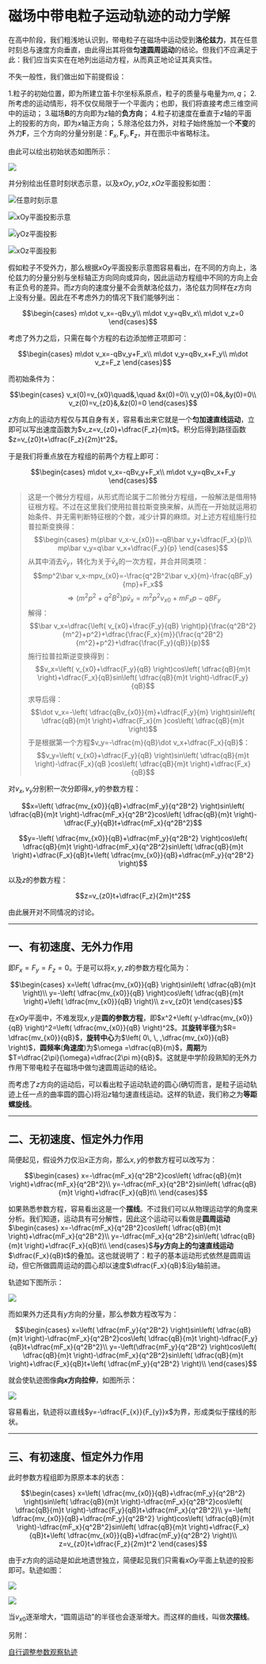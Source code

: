 # 磁场中带电粒子运动轨迹的动力学解

在高中阶段，我们粗浅地认识到，带电粒子在磁场中运动受到**洛伦兹力**，其在任意时刻总与速度方向垂直，由此得出其将做**匀速圆周运动**的结论。但我们不应满足于此：我们应当实实在在地列出运动方程，从而真正地论证其真实性。

不失一般性，我们做出如下前提假设：

1.粒子的初始位置，即为所建立笛卡尔坐标系原点，粒子的质量与电量为$m,q$；
2.所考虑的运动情形，将不仅仅局限于一个平面内；也即，我们将直接考虑三维空间中的运动；
3.磁场$\pmb B$的方向即为$z$轴的**负方向**；
4.粒子初速度在垂直于$z$轴的平面上的投影的方向，即为$x$轴正方向；
5.除洛伦兹力外，对粒子始终施加一个**不变**的外力$\pmb{F}$，三个方向的分量分别是：$\pmb{F}_{x},\pmb{F}_{y},\pmb{F}_{z}$，并在图示中省略标注。

由此可以绘出初始状态如图所示：

![](https://picx.zhimg.com/80/v2-b2981847b836984e74286abe7c8468f2_720w.png?source=d16d100b)

并分别绘出任意时刻状态示意，以及$xOy,yOz,xOz$平面投影如图：

![任意时刻示意](https://picx.zhimg.com/80/v2-56f936a3f6b75b16daaee2c097e1d0c5_720w.png?source=d16d100b)

![xOy平面投影示意](https://pica.zhimg.com/80/v2-18184f9ad25c16bcf7432d338f6a48e6_720w.png?source=d16d100b)

![yOz平面投影](https://pica.zhimg.com/80/v2-8c852eaf087eb6f955ffbec767c671b7_720w.png?source=d16d100b)

![xOz平面投影](https://picx.zhimg.com/80/v2-92b11a12adc90fdc9e748210685460b3_720w.png?source=d16d100b)

假如粒子不受外力，那么根据$xOy$平面投影示意图容易看出，在不同的方向上，洛伦兹力的分量分别与坐标轴正方向同向或异向，因此运动方程组中不同的方向上会有正负号的差异。而$z$方向的速度分量不会贡献洛伦兹力，洛伦兹力同样在$z$方向上没有分量。因此在不考虑外力的情况下我们能够列出：

$$\begin{cases}
    m\dot v_x=-qBv_y\\
    m\dot v_y=qBv_x\\
    m\dot v_z=0
\end{cases}$$

考虑了外力之后，只需在每个方程的右边添加修正项即可：

$$\begin{cases}
    m\dot v_x=-qBv_y+F_x\\
    m\dot v_y=qBv_x+F_y\\
    m\dot v_z=F_z
\end{cases}$$

而初始条件为：

$$\begin{cases}
    v_x(0)=v_{x0}\quad&,\quad &x(0)=0\\
    v_y(0)=0&,&y(0)=0\\
    v_z(0)=v_{z0}&,&z(0)=0
\end{cases}$$

$z$方向上的运动方程仅与其自身有关，容易看出来它就是一个**匀加速直线运动**，立即可以写出速度函数为$v_z=v_{z0}+\dfrac{F_z}{m}t$。积分后得到路径函数$z=v_{z0}t+\dfrac{F_z}{2m}t^2$。

于是我们将重点放在方程组的前两个方程上即可：

$$\begin{cases}
    m\dot v_x=-qBv_y+F_x\\
    m\dot v_y=qBv_x+F_y
\end{cases}$$

>这是一个微分方程组，从形式而论属于二阶微分方程组，一般解法是借用特征根方程。不过在这里我们使用拉普拉斯变换来解，从而在一开始就运用初始条件、并无需判断特征根的个数，减少计算的麻烦。对上述方程组施行拉普拉斯变换得：
$$\begin{cases}
    m(p\bar v_x-v_{x0})=-qB\bar v_y+\dfrac{F_x}{p}\\
    mp\bar v_y=q\bar v_x+\dfrac{F_y}{p}
\end{cases}$$
从其中消去$\bar v_y$，转化为关于$\bar v_x$的一次方程，并合并同类项：
$$mp^2\bar v_x-mpv_{x0}=-\frac{q^2B^2\bar v_x}{m}-\frac{qBF_y}{mp}+F_x$$
$$\Rightarrow(m^2p^2+q^2B^2)p\bar v_x=m^2p^2v_{x0}+mF_xp-qBF_y$$
解得：
$$\bar v_x=\dfrac{\left( v_{x0}+\frac{F_y}{qB} \right)p}{\frac{q^2B^2}{m^2}+p^2}+\dfrac{\frac{F_x}{m}}{\frac{q^2B^2}{m^2}+p^2}+\dfrac{\frac{F_y}{qB}}{p}$$
施行拉普拉斯逆变换得到：
$$v_x=\left( v_{x0}+\dfrac{F_y}{qB} \right)cos\left( \dfrac{qB}{m}t \right)+\dfrac{F_x}{qB}sin\left( \dfrac{qB}{m}t \right)-\dfrac{F_y}{qB}$$
求导后得：
$$\dot v_x=-\left( \dfrac{qBv_{x0}}{m}+\dfrac{F_y}{m} \right)sin\left( \dfrac{qB}{m}t \right)+\dfrac{F_x}{m }cos\left( \dfrac{qB}{m}t \right)$$
于是根据第一个方程$v_y=-\dfrac{m}{qB}\dot v_x+\dfrac{F_x}{qB}$：
$$v_y=\left( v_{x0}+\dfrac{F_y}{qB} \right)sin\left( \dfrac{qB}{m}t \right)-\dfrac{F_x}{qB }cos\left( \dfrac{qB}{m}t \right)+\dfrac{F_x}{qB}$$

对$v_x,v_y$分别积一次分即得$x,y$的参数方程：

$$x=\left( \dfrac{mv_{x0}}{qB}+\dfrac{mF_y}{q^2B^2} \right)sin\left( \dfrac{qB}{m}t \right)-\dfrac{mF_x}{q^2B^2}cos\left( \dfrac{qB}{m}t \right)-\dfrac{F_y}{qB}t+\dfrac{mF_x}{q^2B^2}$$

$$y=-\left( \dfrac{mv_{x0}}{qB}+\dfrac{mF_y}{q^2B^2} \right)cos\left( \dfrac{qB}{m}t \right)-\dfrac{mF_x}{q^2B^2}sin\left( \dfrac{qB}{m}t \right)+\dfrac{F_x}{qB}t+\left( \dfrac{mv_{x0}}{qB}+\dfrac{mF_y}{q^2B^2} \right)$$

以及$z$的参数方程：

$$z=v_{z0}t+\dfrac{F_z}{2m}t^2$$

由此展开对不同情况的讨论。

---

## 一、有初速度、无外力作用

即$F_x=F_y=F_z=0$。于是可以将$x,y,z$的参数方程化简为：

$$\begin{cases}
    x=\left( \dfrac{mv_{x0}}{qB} \right)sin\left( \dfrac{qB}{m}t \right)\\
    y=-\left( \dfrac{mv_{x0}}{qB} \right)cos\left( \dfrac{qB}{m}t \right)+\left( \dfrac{mv_{x0}}{qB} \right)\\
    z=v_{z0}t
\end{cases}$$

在$xOy$平面中，不难发现$x,y$是**圆的参数方程**，即$x^2+\left( y-\dfrac{mv_{x0}}{qB} \right)^2=\left( \dfrac{mv_{x0}}{qB} \right)^2$。其**旋转半径**为$R= \dfrac{mv_{x0}}{qB}$，**旋转中心**为$\left( 0\, \, ,\dfrac{mv_{x0}}{qB} \right)$，**圆频率**(**角速度**)为$\omega =\dfrac{qB}{m}$，**周期**为$T=\dfrac{2\pi}{\omega}=\dfrac{2\pi m}{qB}$。这就是中学阶段熟知的无外力作用下带电粒子在磁场中做匀速圆周运动的结论。

而考虑了$z$方向的运动后，可以看出粒子运动轨迹的圆心(确切而言，是粒子运动轨迹上任一点的曲率圆的圆心)将沿$z$轴匀速直线运动。这样的轨迹，我们称之为**等距螺旋线**。

---

## 二、无初速度、恒定外力作用

简便起见，假设外力仅沿$x$正方向，那么$x,y$的参数方程可以改写为：

$$\begin{cases}
    x=-\dfrac{mF_x}{q^2B^2}cos\left( \dfrac{qB}{m}t \right)+\dfrac{mF_x}{q^2B^2}\\
    y=-\dfrac{mF_x}{q^2B^2}sin\left( \dfrac{qB}{m}t \right)+\dfrac{F_x}{qB}t\\
\end{cases}$$

如果熟悉参数方程，容易看出这是一个**摆线**。不过我们可以从物理运动学的角度来分析。我们知道，运动具有可分解性，因此这个运动可以看做是**圆周运动**$\begin{cases}
    x=-\dfrac{mF_x}{q^2B^2}cos\left( \dfrac{qB}{m}t \right)+\dfrac{mF_x}{q^2B^2}\\
    y=-\dfrac{mF_x}{q^2B^2}sin\left( \dfrac{qB}{m}t \right)+\dfrac{F_x}{qB}t\\
\end{cases}$**与$y$方向上的匀速直线运动**$\dfrac{F_x}{qB}t$的叠加。这也就说明了：粒子的基本运动形式依然是圆周运动，但它所做圆周运动的圆心却以速度$\dfrac{F_x}{qB}$沿$y$轴前进。

轨迹如下图所示：

![](https://picx.zhimg.com/80/v2-61ae1fc197228df080281ba5f39cc7c9_720w.png?source=d16d100b)

而如果外力还具有$y$方向的分量，那么参数方程改写为：

$$\begin{cases}
    x=\left( \dfrac{mF_y}{q^2B^2} \right)sin\left( \dfrac{qB}{m}t \right)-\dfrac{mF_x}{q^2B^2}cos\left( \dfrac{qB}{m}t \right)-\dfrac{F_y}{qB}t+\dfrac{mF_x}{q^2B^2}\\
    y=-\left(\dfrac{mF_y}{q^2B^2} \right)cos\left( \dfrac{qB}{m}t \right)-\dfrac{mF_x}{q^2B^2}sin\left( \dfrac{qB}{m}t \right)+\dfrac{F_x}{qB}t+\left( \dfrac{mF_y}{q^2B^2} \right)\\
\end{cases}$$

就会使轨迹图像**向$x$方向拉伸**，如图所示：

![](https://picx.zhimg.com/80/v2-e6227a06e0b43d2d745a925e4d57f9ee_720w.png?source=d16d100b)

容易看出，轨迹将以直线$y=-\dfrac{F_{x}}{F_{y}}x$为界，形成类似于摆线的形状。

---

## 三、有初速度、恒定外力作用

此时参数方程组即为原原本本的状态：

$$\begin{cases}
    x=\left( \dfrac{mv_{x0}}{qB}+\dfrac{mF_y}{q^2B^2} \right)sin\left( \dfrac{qB}{m}t \right)-\dfrac{mF_x}{q^2B^2}cos\left( \dfrac{qB}{m}t \right)-\dfrac{F_y}{qB}t+\dfrac{mF_x}{q^2B^2}\\
    y=-\left( \dfrac{mv_{x0}}{qB}+\dfrac{mF_y}{q^2B^2} \right)cos\left( \dfrac{qB}{m}t \right)-\dfrac{mF_x}{q^2B^2}sin\left( \dfrac{qB}{m}t \right)+\dfrac{F_x}{qB}t+\left( \dfrac{mv_{x0}}{qB}+\dfrac{mF_y}{q^2B^2} \right)\\
    z=v_{z0}t+\dfrac{F_z}{2m}t^2
\end{cases}$$

由于$z$方向的运动是如此地遗世独立，简便起见我们只需看$xOy$平面上轨迹的投影即可。轨迹如图：

![](https://pic1.zhimg.com/80/v2-a88e50e77f934b13b3b332555cd3a77c_720w.png?source=d16d100b)

![](https://pic1.zhimg.com/80/v2-05db04dea3d95ddf90b0b153fb9053a4_720w.png?source=d16d100b)

当$v_{x0}$逐渐增大，“圆周运动”的半径也会逐渐增大。而这样的曲线，叫做**次摆线**。

另附：

[自行调整参数观察轨迹](https://www.desmos.com/calculator/zoop9p8nez?lang=zh-CN)
